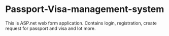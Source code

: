 # Passport-Visa-management-system
This is ASP.net web form application. Contains login, registration, create request for passport and visa and lot more.
